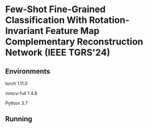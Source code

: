 # Few-Shot Fine-Grained Classification With Rotation-Invariant Feature Map Complementary Reconstruction Network (IEEE TGRS'24)

## Environments
torch 1.11.0

mmcv-full 1.4.8

Python 3.7

## Running
